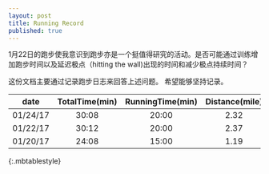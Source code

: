 ```yaml
---
layout: post
title: Running Record
published: true
---
```


1月22日的跑步使我意识到跑步亦是一个挺值得研究的活动。是否可能通过训练增加跑步时间以及延迟极点（hitting the wall)出现的时间和减少极点持续时间？

这份文档主要通过记录跑步日志来回答上述问题。
希望能够坚持记录。


|date | TotalTime(min) | RunningTime(min) | Distance(mile) | Bonking(min) |
|:---:| :---------:|:-----:|:----:|:----:|
|01/24/17|30:08|20:00|2.32|12:00-15:00|
| 01/22/17 |30:12|20:00|2.37| 12:00-17:00|
| 01/20/17 | 24:08 |15:00| 1.19  |NA |
{:.mbtablestyle}
